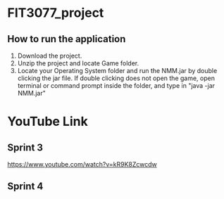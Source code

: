 # FIT3077_project
## How to run the application
1. Download the project.
2. Unzip the project and locate Game folder.
3. Locate your Operating System folder and run the NMM.jar by double clicking the jar file. If double clicking does not open the game, open terminal or command prompt inside the folder, and type in "java -jar NMM.jar"

# YouTube Link
## Sprint 3
https://www.youtube.com/watch?v=kR9K8Zcwcdw

## Sprint 4
